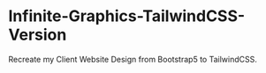 # Infinite-Graphics-TailwindCSS-Version
Recreate my Client Website Design from Bootstrap5 to TailwindCSS.

